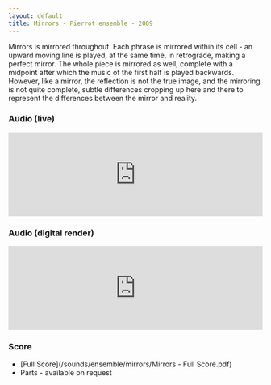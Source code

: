 ```yaml
---
layout: default
title: Mirrors - Pierrot ensemble - 2009
---
```


Mirrors is mirrored throughout. Each phrase is mirrored within its cell - an upward moving line is played, at the same time, in retrograde, making a perfect mirror. The whole piece is mirrored as well, complete with a midpoint after which the music of the first half is played backwards. However, like a mirror, the reflection is not the true image, and the mirroring is not quite complete, subtle differences cropping up here and there to represent the differences between the mirror and reality.

### Audio (live)

<iframe width="100%" height="166" scrolling="no" frameborder="no" src="https://w.soundcloud.com/player/?url=https%3A//api.soundcloud.com/tracks/307259586&amp;color=ff5500&amp;auto_play=false&amp;hide_related=false&amp;show_comments=true&amp;show_user=true&amp;show_reposts=false"></iframe>

### Audio (digital render)

<iframe width="100%" height="166" scrolling="no" frameborder="no" src="https://w.soundcloud.com/player/?url=https%3A//api.soundcloud.com/tracks/307281181&amp;color=ff5500&amp;auto_play=false&amp;hide_related=false&amp;show_comments=true&amp;show_user=true&amp;show_reposts=false"></iframe>

### Score

* [Full Score](/sounds/ensemble/mirrors/Mirrors - Full Score.pdf)
* Parts - available on request
